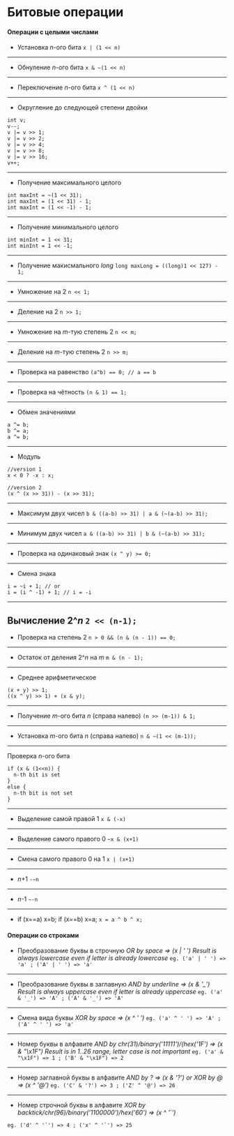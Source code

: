 # Битовые операции
#### Операции с целыми числами

* Установка _n_-ого бита
`x | (1 << n)`
---
* Обнуление _n_-ого бита
`x & ~(1 << n)`
---
* Переключение _n_-ого бита
`x ^ (1 << n)`
---
* Округление до следующей степени двойки

```
int v;
v--;
v |= v >> 1;
v |= v >> 2;
v |= v >> 4;
v |= v >> 8;
v |= v >> 16;
v++;
```
---
* Получение максимального целого
```
int maxInt = ~(1 << 31);
int maxInt = (1 << 31) - 1;
int maxInt = (1 << -1) - 1;
```
---
* Получение минимального целого
```
int minInt = 1 << 31;
int minInt = 1 << -1;
```
---
* Получение макисмального _long_
`long maxLong = ((long)1 << 127) - 1;`
---
* Умножение на 2
`n << 1;`
---
* Деление на 2
`n >> 1;`
---
* Умножение на _m_-тую степень 2
`n << m;`
---
* Деление на _m_-тую степень 2
`n >> m;`
---
* Проверка на равенство
`(a^b) == 0; // a == b`
---
* Проверка на чётность
`(n & 1) == 1;`
---
* Обмен значениями
```
a ^= b;
b ^= a;
a ^= b;
```
---
* Модуль
```
//version 1
x < 0 ? -x : x;
 
//version 2
(x ^ (x >> 31)) - (x >> 31);
```
---
* Максимум двух чисел
`b & ((a-b) >> 31) | a & (~(a-b) >> 31);`
---
* Минимум двух чисел
`a & ((a-b) >> 31) | b & (~(a-b) >> 31);`
---
* Проверка на одинаковый знак
`(x ^ y) >= 0;`
---
* Смена знака
```
i = ~i + 1; // or
i = (i ^ -1) + 1; // i = -i
```
---
Вычисление 2^_n_
`2 << (n-1);`
---
* Проверка на степень 2
`n > 0 && (n & (n - 1)) == 0;`
---
* Остаток от деления 2^_n_ на _m_
`m & (n - 1);`
---
* Среднее арифметическое
```
(x + y) >> 1;
((x ^ y) >> 1) + (x & y);
```
---
* Получение _m_-ого бита _n_ (справа налево)
`(n >> (m-1)) & 1;`
---
* Установка _m_-ого бита _n_ (справа налево)
`n & ~(1 << (m-1));`
---
Проверка _n_-ого бита
```
if (x & (1<<n)) {
  n-th bit is set
}
else {
  n-th bit is not set
}
```
---
* Выделение самой правой 1
`x & (-x)`
---
* Выделение самого правого 0
`~x & (x+1)`
---
* Смена самого правого 0 на 1
`x | (x+1)`
---
* _n_+1
`-~n`
---
* _n_-1
`~-n`
---
* if (x\==a) x=b; if (x\==b) x=a;
`x = a ^ b ^ x;`

#### Операции со строками

* Преобразование буквы в строчную
_OR by space => (x | ' ')_
_Result is always lowercase even if letter is already lowercase_
`eg. ('a' | ' ') => 'a' ; ('A' | ' ') => 'a'`
---
* Преобразование буквы в заглавную
_AND by underline => (x & '\_')_
_Result is always uppercase even if letter is already uppercase_
`eg. ('a' & '_') => 'A' ; ('A' & '_') => 'A'`
---
* Смена вида буквы
_XOR by space => (x ^ ' ')_
`eg. ('a' ^ ' ') => 'A' ; ('A' ^ ' ') => 'a'`
---
* Номер буквы в алфавите
_AND by chr(31)/binary('11111')/(hex('1F') => (x & "\x1F")_
_Result is in 1..26 range, letter case is not important_
`eg. ('a' & "\x1F") => 1 ; ('B' & "\x1F") => 2`
---
* Номер заглавной буквы в алфавите
_AND by ? => (x & '?') or XOR by @ => (x ^ '@')_
`eg. ('C' & '?') => 3 ; ('Z' ^ '@') => 26`
---
* Номер строчной буквы в алфавите
_XOR by backtick/chr(96)/binary('1100000')/hex('60') => (x ^ '\`')_
```
eg. ('d' ^ '`') => 4 ; ('x' ^ '`') => 25
```